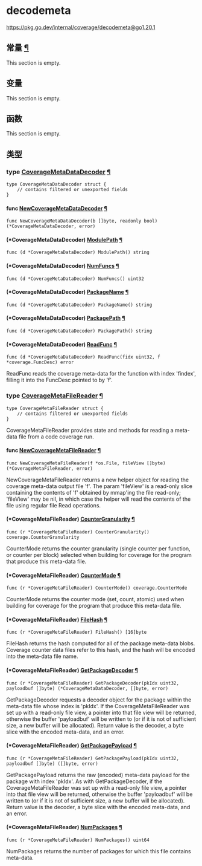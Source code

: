 # decodemeta

https://pkg.go.dev/internal/coverage/decodemeta@go1.20.1






  
  
  
  



  
  
  
  
  

## 常量 [¶](https://pkg.go.dev/internal/coverage/decodemeta@go1.20.1#pkg-constants)

This section is empty.

## 变量

This section is empty.

## 函数

This section is empty.

## 类型

### type [CoverageMetaDataDecoder](https://cs.opensource.google/go/go/+/go1.20.1:src/internal/coverage/decodemeta/decode.go;l=22) [¶](https://pkg.go.dev/internal/coverage/decodemeta@go1.20.1#CoverageMetaDataDecoder)

```
type CoverageMetaDataDecoder struct {
	// contains filtered or unexported fields
}
```

#### func [NewCoverageMetaDataDecoder](https://cs.opensource.google/go/go/+/go1.20.1:src/internal/coverage/decodemeta/decode.go;l=30) [¶](https://pkg.go.dev/internal/coverage/decodemeta@go1.20.1#NewCoverageMetaDataDecoder)

```
func NewCoverageMetaDataDecoder(b []byte, readonly bool) (*CoverageMetaDataDecoder, error)
```

#### (*CoverageMetaDataDecoder) [ModulePath](https://cs.opensource.google/go/go/+/go1.20.1:src/internal/coverage/decodemeta/decode.go;l=74) [¶](https://pkg.go.dev/internal/coverage/decodemeta@go1.20.1#CoverageMetaDataDecoder.ModulePath)

```
func (d *CoverageMetaDataDecoder) ModulePath() string
```

#### (*CoverageMetaDataDecoder) [NumFuncs](https://cs.opensource.google/go/go/+/go1.20.1:src/internal/coverage/decodemeta/decode.go;l=78) [¶](https://pkg.go.dev/internal/coverage/decodemeta@go1.20.1#CoverageMetaDataDecoder.NumFuncs)

```
func (d *CoverageMetaDataDecoder) NumFuncs() uint32
```

#### (*CoverageMetaDataDecoder) [PackageName](https://cs.opensource.google/go/go/+/go1.20.1:src/internal/coverage/decodemeta/decode.go;l=70) [¶](https://pkg.go.dev/internal/coverage/decodemeta@go1.20.1#CoverageMetaDataDecoder.PackageName)

```
func (d *CoverageMetaDataDecoder) PackageName() string
```

#### (*CoverageMetaDataDecoder) [PackagePath](https://cs.opensource.google/go/go/+/go1.20.1:src/internal/coverage/decodemeta/decode.go;l=66) [¶](https://pkg.go.dev/internal/coverage/decodemeta@go1.20.1#CoverageMetaDataDecoder.PackagePath)

```
func (d *CoverageMetaDataDecoder) PackagePath() string
```

#### (*CoverageMetaDataDecoder) [ReadFunc](https://cs.opensource.google/go/go/+/go1.20.1:src/internal/coverage/decodemeta/decode.go;l=84) [¶](https://pkg.go.dev/internal/coverage/decodemeta@go1.20.1#CoverageMetaDataDecoder.ReadFunc)

```
func (d *CoverageMetaDataDecoder) ReadFunc(fidx uint32, f *coverage.FuncDesc) error
```

ReadFunc reads the coverage meta-data for the function with index 'findex', filling it into the FuncDesc pointed to by 'f'.

### type [CoverageMetaFileReader](https://cs.opensource.google/go/go/+/go1.20.1:src/internal/coverage/decodemeta/decodefile.go;l=27) [¶](https://pkg.go.dev/internal/coverage/decodemeta@go1.20.1#CoverageMetaFileReader)

```
type CoverageMetaFileReader struct {
	// contains filtered or unexported fields
}
```

CoverageMetaFileReader provides state and methods for reading a meta-data file from a code coverage run.

#### func [NewCoverageMetaFileReader](https://cs.opensource.google/go/go/+/go1.20.1:src/internal/coverage/decodemeta/decodefile.go;l=45) [¶](https://pkg.go.dev/internal/coverage/decodemeta@go1.20.1#NewCoverageMetaFileReader)

```
func NewCoverageMetaFileReader(f *os.File, fileView []byte) (*CoverageMetaFileReader, error)
```

NewCoverageMetaFileReader returns a new helper object for reading the coverage meta-data output file 'f'. The param 'fileView' is a read-only slice containing the contents of 'f' obtained by mmap'ing the file read-only; 'fileView' may be nil, in which case the helper will read the contents of the file using regular file Read operations.

#### (*CoverageMetaFileReader) [CounterGranularity](https://cs.opensource.google/go/go/+/go1.20.1:src/internal/coverage/decodemeta/decodefile.go;l=153) [¶](https://pkg.go.dev/internal/coverage/decodemeta@go1.20.1#CoverageMetaFileReader.CounterGranularity)

```
func (r *CoverageMetaFileReader) CounterGranularity() coverage.CounterGranularity
```

CounterMode returns the counter granularity (single counter per function, or counter per block) selected when building for coverage for the program that produce this meta-data file.

#### (*CoverageMetaFileReader) [CounterMode](https://cs.opensource.google/go/go/+/go1.20.1:src/internal/coverage/decodemeta/decodefile.go;l=146) [¶](https://pkg.go.dev/internal/coverage/decodemeta@go1.20.1#CoverageMetaFileReader.CounterMode)

```
func (r *CoverageMetaFileReader) CounterMode() coverage.CounterMode
```

CounterMode returns the counter mode (set, count, atomic) used when building for coverage for the program that produce this meta-data file.

#### (*CoverageMetaFileReader) [FileHash](https://cs.opensource.google/go/go/+/go1.20.1:src/internal/coverage/decodemeta/decodefile.go;l=160) [¶](https://pkg.go.dev/internal/coverage/decodemeta@go1.20.1#CoverageMetaFileReader.FileHash)

```
func (r *CoverageMetaFileReader) FileHash() [16]byte
```

FileHash returns the hash computed for all of the package meta-data blobs. Coverage counter data files refer to this hash, and the hash will be encoded into the meta-data file name.

#### (*CoverageMetaFileReader) [GetPackageDecoder](https://cs.opensource.google/go/go/+/go1.20.1:src/internal/coverage/decodemeta/decodefile.go;l=171) [¶](https://pkg.go.dev/internal/coverage/decodemeta@go1.20.1#CoverageMetaFileReader.GetPackageDecoder)

```
func (r *CoverageMetaFileReader) GetPackageDecoder(pkIdx uint32, payloadbuf []byte) (*CoverageMetaDataDecoder, []byte, error)
```

GetPackageDecoder requests a decoder object for the package within the meta-data file whose index is 'pkIdx'. If the CoverageMetaFileReader was set up with a read-only file view, a pointer into that file view will be returned, otherwise the buffer 'payloadbuf' will be written to (or if it is not of sufficient size, a new buffer will be allocated). Return value is the decoder, a byte slice with the encoded meta-data, and an error.

#### (*CoverageMetaFileReader) [GetPackagePayload](https://cs.opensource.google/go/go/+/go1.20.1:src/internal/coverage/decodemeta/decodefile.go;l=194) [¶](https://pkg.go.dev/internal/coverage/decodemeta@go1.20.1#CoverageMetaFileReader.GetPackagePayload)

```
func (r *CoverageMetaFileReader) GetPackagePayload(pkIdx uint32, payloadbuf []byte) ([]byte, error)
```

GetPackagePayload returns the raw (encoded) meta-data payload for the package with index 'pkIdx'. As with GetPackageDecoder, if the CoverageMetaFileReader was set up with a read-only file view, a pointer into that file view will be returned, otherwise the buffer 'payloadbuf' will be written to (or if it is not of sufficient size, a new buffer will be allocated). Return value is the decoder, a byte slice with the encoded meta-data, and an error.

#### (*CoverageMetaFileReader) [NumPackages](https://cs.opensource.google/go/go/+/go1.20.1:src/internal/coverage/decodemeta/decodefile.go;l=139) [¶](https://pkg.go.dev/internal/coverage/decodemeta@go1.20.1#CoverageMetaFileReader.NumPackages)

```
func (r *CoverageMetaFileReader) NumPackages() uint64
```

NumPackages returns the number of packages for which this file contains meta-data.